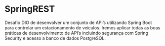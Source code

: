 # SpringREST

Desafio DIO de desenvolver um conjunto de API’s utilizando Spring Boot para controlar um estacionamento de veículos. Iremos aplicar todas as boas práticas de desenvolvimento de API’s incluindo segurança com Spring Security e acesso a banco de dados PostgreSQL. 
